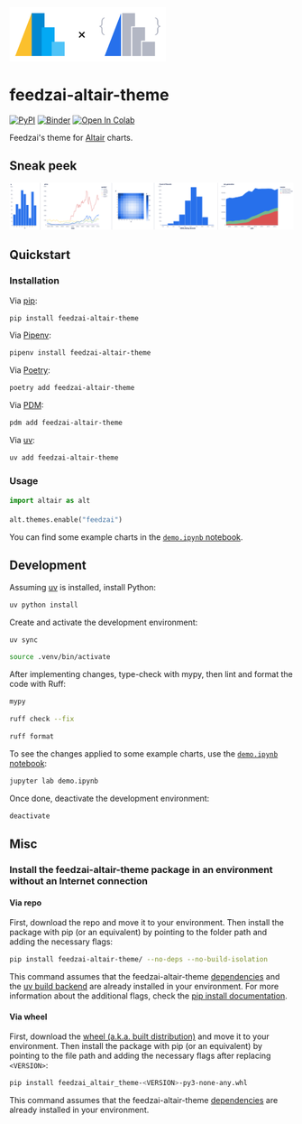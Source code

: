 <picture>
    <source media="(prefers-color-scheme: dark)" srcset="https://raw.githubusercontent.com/feedzai/feedzai-altair-theme/master/assets/notebook_header_dark.svg" />
    <img alt="" src="https://raw.githubusercontent.com/feedzai/feedzai-altair-theme/master/assets/notebook_header.svg" style="max-height: 96px;" />
</picture>

# feedzai-altair-theme

[![PyPI](https://img.shields.io/pypi/v/feedzai-altair-theme)](https://pypi.org/project/feedzai-altair-theme/)
[![Binder](https://mybinder.org/badge_logo.svg)](https://mybinder.org/v2/gh/feedzai/feedzai-altair-theme/master?urlpath=/lab/tree/demo.ipynb)
[![Open In Colab](https://colab.research.google.com/assets/colab-badge.svg)](https://colab.research.google.com/github/feedzai/feedzai-altair-theme/blob/master/demo.ipynb)

Feedzai's theme for [Altair](https://github.com/altair-viz/altair) charts.

## Sneak peek

![Examples of charts with the feedzai-altair-theme applied](https://raw.githubusercontent.com/feedzai/feedzai-altair-theme/master/assets/header.svg)

## Quickstart

### Installation

Via [pip](https://github.com/pypa/pip):

```bash
pip install feedzai-altair-theme
```

Via [Pipenv](https://pipenv.pypa.io/):

```bash
pipenv install feedzai-altair-theme
```

Via [Poetry](https://python-poetry.org/):

```bash
poetry add feedzai-altair-theme
```

Via [PDM](https://pdm.fming.dev/):

```bash
pdm add feedzai-altair-theme
```

Via [uv](https://docs.astral.sh/uv/):

```bash
uv add feedzai-altair-theme
```

### Usage

```python
import altair as alt

alt.themes.enable("feedzai")
```

You can find some example charts in the [`demo.ipynb` notebook](demo.ipynb).

## Development

Assuming [uv](https://docs.astral.sh/uv/getting-started/installation/) is installed, install Python:

```bash
uv python install
```

Create and activate the development environment:

```bash
uv sync
```

```bash
source .venv/bin/activate
```

After implementing changes, type-check with mypy, then lint and format the code with Ruff:

```bash
mypy
```

```bash
ruff check --fix
```

```bash
ruff format
```

To see the changes applied to some example charts, use the [`demo.ipynb` notebook](demo.ipynb):

```bash
jupyter lab demo.ipynb
```

Once done, deactivate the development environment:

```bash
deactivate
```

## Misc

### Install the feedzai-altair-theme package in an environment without an Internet connection

#### Via repo

First, download the repo and move it to your environment. Then install the package with pip (or an equivalent) by pointing to the folder path and adding the necessary flags:

```bash
pip install feedzai-altair-theme/ --no-deps --no-build-isolation
```

This command assumes that the feedzai-altair-theme [dependencies](https://github.com/feedzai/feedzai-altair-theme/blob/master/pyproject.toml) and the [uv build backend](https://docs.astral.sh/uv/concepts/build-backend/) are already installed in your environment. For more information about the additional flags, check the [pip install documentation](https://pip.pypa.io/en/stable/cli/pip_install/).

#### Via wheel

First, download the [wheel (a.k.a. built distribution)](https://pypi.org/project/feedzai-altair-theme/#files) and move it to your environment. Then install the package with pip (or an equivalent) by pointing to the file path and adding the necessary flags after replacing `<VERSION>`:

```bash
pip install feedzai_altair_theme-<VERSION>-py3-none-any.whl
```

This command assumes that the feedzai-altair-theme [dependencies](https://github.com/feedzai/feedzai-altair-theme/blob/master/pyproject.toml) are already installed in your environment.
